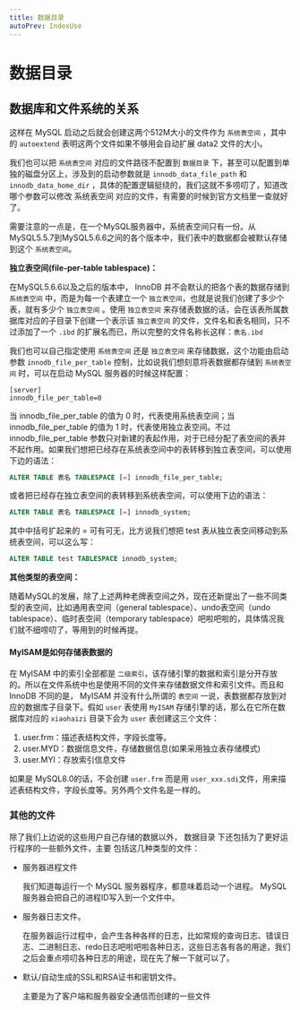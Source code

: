 ```yaml
---
title: 数据目录
autoPrev: IndexUse
---
```


# 数据目录

## 数据库和文件系统的关系



这样在 MySQL 启动之后就会创建这两个512M大小的文件作为 `系统表空间` ，其中的 `autoextend` 表明这两个文件如果不够用会自动扩展 data2 文件的大小。

我们也可以把 `系统表空间` 对应的文件路径不配置到 `数据目录` 下，甚至可以配置到单独的磁盘分区上，涉及到的启动参数就是 `innodb_data_file_path` 和 `innodb_data_home_dir` ，具体的配置逻辑挺绕的，我们这就不多唠叨了，知道改哪个参数可以修改 系统表空间 对应的文件，有需要的时候到官方文档里一查就好了。

需要注意的一点是，在一个MySQL服务器中，系统表空间只有一份。从MySQL5.5.7到MySQL5.6.6之间的各个版本中，我们表中的数据都会被默认存储到这个 `系统表空间`。

**独立表空间(file-per-table tablespace)：**

在MySQL5.6.6以及之后的版本中， InnoDB 并不会默认的把各个表的数据存储到 `系统表空间` 中，而是为每一个表建立一个 `独立表空间`，也就是说我们创建了多少个表，就有多少个 `独立表空间` 。使用 `独立表空间` 来存储表数据的话，会在该表所属数据库对应的子目录下创建一个表示该 `独立表空间` 的文件，文件名和表名相同，只不过添加了一个 `.ibd` 的扩展名而已，所以完整的文件名称长这样：`表名.ibd`

我们也可以自己指定使用 `系统表空间` 还是 `独立表空间` 来存储数据，这个功能由启动参数 `innodb_file_per_table` 控制，比如说我们想刻意将表数据都存储到 `系统表空间` 时，可以在启动 MySQL 服务器的时候这样配置：

```text
[server]
innodb_file_per_table=0
```

当 innodb_file_per_table 的值为 0 时，代表使用系统表空间；当 innodb_file_per_table 的值为 1 时，代表使用独立表空间。不过 innodb_file_per_table 参数只对新建的表起作用，对于已经分配了表空间的表并不起作用。如果我们想把已经存在系统表空间中的表转移到独立表空间，可以使用下边的语法：

```sql
ALTER TABLE 表名 TABLESPACE [=] innodb_file_per_table;
```

或者把已经存在独立表空间的表转移到系统表空间，可以使用下边的语法：

```sql
ALTER TABLE 表名 TABLESPACE [=] innodb_system;
```

其中中括号扩起来的 = 可有可无，比方说我们想把 test 表从独立表空间移动到系统表空间，可以这么写：

```sql
ALTER TABLE test TABLESPACE innodb_system;
```

**其他类型的表空间：**

随着MySQL的发展，除了上述两种老牌表空间之外，现在还新提出了一些不同类型的表空间，比如通用表空间（general tablespace）、undo表空间（undo tablespace）、临时表空间（temporary tablespace）吧啦吧啦的，具体情况我们就不细唠叨了，等用到的时候再提。


#### MyISAM是如何存储表数据的

在 MyISAM 中的索引全部都是 `二级索引`，该存储引擎的数据和索引是分开存放的。所以在文件系统中也是使用不同的文件来存储数据文件和索引文件。而且和 InnoDB 不同的是， MyISAM 并没有什么所谓的 `表空间` 一说，表数据都存放到对应的数据库子目录下。假如 `user` 表使用 `MyISAM` 存储引擎的话，那么在它所在数据库对应的 `xiaohaizi` 目录下会为 `user` 表创建这三个文件：

1. user.frm：描述表结构文件，字段长度等。
2. user.MYD：数据信息文件，存储数据信息(如果采用独立表存储模式)
3. user.MYI：存放索引信息文件

如果是 MySQL8.0的话，不会创建 `user.frm` 而是用 `user_xxx.sdi`文件，用来描述表结构文件，字段长度等。另外两个文件名是一样的。

### 其他的文件

除了我们上边说的这些用户自己存储的数据以外， 数据目录 下还包括为了更好运行程序的一些额外文件，主要
包括这几种类型的文件：
* 服务器进程文件
 
   我们知道每运行一个 MySQL 服务器程序，都意味着启动一个进程。 MySQL 服务器会把自己的进程ID写入到一个文件中。
* 服务器日志文件。
 
   在服务器运行过程中，会产生各种各样的日志，比如常规的查询日志、错误日志、二进制日志、redo日志吧啦吧啦各种日志，这些日志各有各的用途，我们之后会重点唠叨各种日志的用途，现在先了解一下就可以了。
* 默认/自动生成的SSL和RSA证书和密钥文件。
 
   主要是为了客户端和服务器安全通信而创建的一些文件


